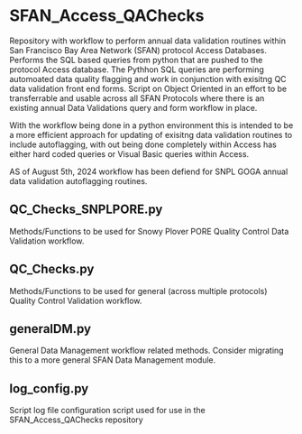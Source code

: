 # SFAN_Access_QAChecks
Repository with workflow to perform annual data validation routines within San Francisco Bay Area Network (SFAN) protocol Access Databases.  Performs the SQL based queries from python that are pushed to the protocol Access database.  The Pythhon SQL queries are performing automoated data quality flagging and work in conjunction with exisitng QC data validation front end forms.  Script on Object Oriented in an effort to be transferrable and usable across all SFAN Protocols where there is an existing annual Data Validations query and form workflow in place.  

With the workflow being done in a python environment this is intended to be a more efficient approach for updating of exisitng data validation routines to include autoflagging, with out being done completely within Access has either hard coded queries or Visual Basic queries within Access.


AS of August 5th, 2024 workflow has been defiend for SNPL GOGA annual data validation autoflagging routines.  

## QC_Checks_SNPLPORE.py
Methods/Functions to be used for Snowy Plover PORE Quality Control Data Validation workflow.

## QC_Checks.py
Methods/Functions to be used for general (across multiple protocols) Quality Control Validation workflow.

## generalDM.py
General Data Management workflow related methods.  Consider migrating this to a more general SFAN Data Management module.

## log_config.py
Script log file configuration script used for use in the SFAN_Access_QAChecks repository
